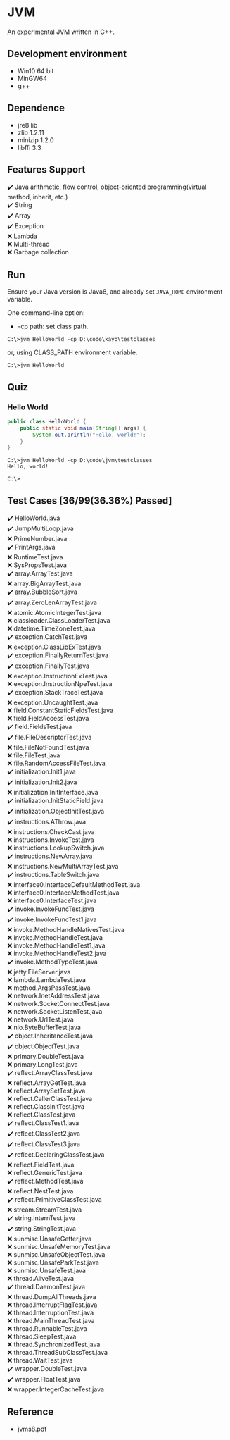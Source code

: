 # JVM
An experimental JVM written in C++.

## Development environment
* Win10 64 bit
* MinGW64
* g++

## Dependence
* jre8 lib
* zlib 1.2.11
* minizip 1.2.0
* libffi 3.3

## Features Support
:heavy_check_mark: Java arithmetic, flow control, object-oriented programming(virtual method, inherit, etc.)  
:heavy_check_mark: String  
:heavy_check_mark: Array  
:heavy_check_mark: Exception  
:x: Lambda  
:x: Multi-thread  
:x: Garbage collection  
## Run
Ensure your Java version is Java8, and already set `JAVA_HOME` environment variable.

One command-line option:
* -cp path: set class path.
```
C:\>jvm HelloWorld -cp D:\code\kayo\testclasses
```
or, using CLASS_PATH environment variable.
```
C:\>jvm HelloWorld
```

## Quiz
### Hello World
```java
public class HelloWorld {
    public static void main(String[] args) {
        System.out.println("Hello, world!");
    }
}
```

```
C:\>jvm HelloWorld -cp D:\code\jvm\testclasses
Hello, world!

C:\>
```

## Test Cases [36/99(36.36%) Passed]
:heavy_check_mark: HelloWorld.java<br/>:heavy_check_mark: JumpMultiLoop.java<br/>:x: PrimeNumber.java<br/>:heavy_check_mark: PrintArgs.java<br/>:x: RuntimeTest.java<br/>:x: SysPropsTest.java<br/>
:heavy_check_mark: array.ArrayTest.java<br/>:x: array.BigArrayTest.java<br/>:heavy_check_mark: array.BubbleSort.java<br/>:heavy_check_mark: array.ZeroLenArrayTest.java<br/>
:x: atomic.AtomicIntegerTest.java<br/>
:x: classloader.ClassLoaderTest.java<br/>
:x: datetime.TimeZoneTest.java<br/>
:heavy_check_mark: exception.CatchTest.java<br/>:x: exception.ClassLibExTest.java<br/>:heavy_check_mark: exception.FinallyReturnTest.java<br/>:heavy_check_mark: exception.FinallyTest.java<br/>:x: exception.InstructionExTest.java<br/>:x: exception.InstructionNpeTest.java<br/>:heavy_check_mark: exception.StackTraceTest.java<br/>:x: exception.UncaughtTest.java<br/>
:x: field.ConstantStaticFieldsTest.java<br/>:x: field.FieldAccessTest.java<br/>:heavy_check_mark: field.FieldsTest.java<br/>
:heavy_check_mark: file.FileDescriptorTest.java<br/>:x: file.FileNotFoundTest.java<br/>:x: file.FileTest.java<br/>:x: file.RandomAccessFileTest.java<br/>
:heavy_check_mark: initialization.Init1.java<br/>:heavy_check_mark: initialization.Init2.java<br/>:x: initialization.InitInterface.java<br/>:heavy_check_mark: initialization.InitStaticField.java<br/>:heavy_check_mark: initialization.ObjectInitTest.java<br/>
:heavy_check_mark: instructions.AThrow.java<br/>:x: instructions.CheckCast.java<br/>:x: instructions.InvokeTest.java<br/>:x: instructions.LookupSwitch.java<br/>:heavy_check_mark: instructions.NewArray.java<br/>:x: instructions.NewMultiArrayTest.java<br/>:heavy_check_mark: instructions.TableSwitch.java<br/>
:x: interface0.InterfaceDefaultMethodTest.java<br/>:x: interface0.InterfaceMethodTest.java<br/>:x: interface0.InterfaceTest.java<br/>
:heavy_check_mark: invoke.InvokeFuncTest.java<br/>:heavy_check_mark: invoke.InvokeFuncTest1.java<br/>:x: invoke.MethodHandleNativesTest.java<br/>:x: invoke.MethodHandleTest.java<br/>:x: invoke.MethodHandleTest1.java<br/>:x: invoke.MethodHandleTest2.java<br/>:heavy_check_mark: invoke.MethodTypeTest.java<br/>
:x: jetty.FileServer.java<br/>
:x: lambda.LambdaTest.java<br/>
:x: method.ArgsPassTest.java<br/>
:x: network.InetAddressTest.java<br/>:x: network.SocketConnectTest.java<br/>:x: network.SocketListenTest.java<br/>:x: network.UrlTest.java<br/>
:x: nio.ByteBufferTest.java<br/>
:heavy_check_mark: object.InheritanceTest.java<br/>:heavy_check_mark: object.ObjectTest.java<br/>
:x: primary.DoubleTest.java<br/>:x: primary.LongTest.java<br/>
:heavy_check_mark: reflect.ArrayClassTest.java<br/>:x: reflect.ArrayGetTest.java<br/>:x: reflect.ArraySetTest.java<br/>:x: reflect.CallerClassTest.java<br/>:x: reflect.ClassInitTest.java<br/>:x: reflect.ClassTest.java<br/>:heavy_check_mark: reflect.ClassTest1.java<br/>:heavy_check_mark: reflect.ClassTest2.java<br/>:heavy_check_mark: reflect.ClassTest3.java<br/>:heavy_check_mark: reflect.DeclaringClassTest.java<br/>:x: reflect.FieldTest.java<br/>:x: reflect.GenericTest.java<br/>:heavy_check_mark: reflect.MethodTest.java<br/>:x: reflect.NestTest.java<br/>:heavy_check_mark: reflect.PrimitiveClassTest.java<br/>
:x: stream.StreamTest.java<br/>
:heavy_check_mark: string.InternTest.java<br/>:heavy_check_mark: string.StringTest.java<br/>
:x: sunmisc.UnsafeGetter.java<br/>:x: sunmisc.UnsafeMemoryTest.java<br/>:x: sunmisc.UnsafeObjectTest.java<br/>:x: sunmisc.UnsafeParkTest.java<br/>:x: sunmisc.UnsafeTest.java<br/>
:x: thread.AliveTest.java<br/>:heavy_check_mark: thread.DaemonTest.java<br/>:x: thread.DumpAllThreads.java<br/>:x: thread.InterruptFlagTest.java<br/>:x: thread.InterruptionTest.java<br/>:x: thread.MainThreadTest.java<br/>:x: thread.RunnableTest.java<br/>:x: thread.SleepTest.java<br/>:x: thread.SynchronizedTest.java<br/>:x: thread.ThreadSubClassTest.java<br/>:x: thread.WaitTest.java<br/>
:heavy_check_mark: wrapper.DoubleTest.java<br/>:heavy_check_mark: wrapper.FloatTest.java<br/>:x: wrapper.IntegerCacheTest.java<br/>
## Reference
* jvms8.pdf
